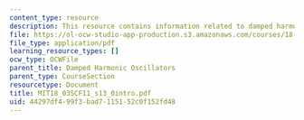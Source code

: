 ```yaml
---
content_type: resource
description: This resource contains information related to damped harmonic oscillators.
file: https://ol-ocw-studio-app-production.s3.amazonaws.com/courses/18-03sc-differential-equations-fall-2011/44297df499f3bad7115152c0f152fd48_MIT18_03SCF11_s13_0intro.pdf
file_type: application/pdf
learning_resource_types: []
ocw_type: OCWFile
parent_title: Damped Harmonic Oscillators
parent_type: CourseSection
resourcetype: Document
title: MIT18_03SCF11_s13_0intro.pdf
uid: 44297df4-99f3-bad7-1151-52c0f152fd48
---
```

